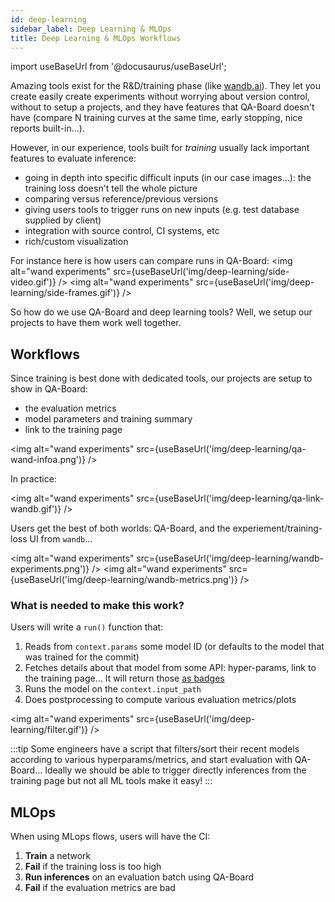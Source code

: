 ```yaml
---
id: deep-learning
sidebar_label: Deep Learning & MLOps
title: Deep Learning & MLOps Workflows
---
```

import useBaseUrl from '@docusaurus/useBaseUrl';

Amazing tools exist for the R&D/training phase (like [wandb.ai](https://wandb.ai/)). They let you create easily create experiments without worrying about version control, without to setup a projects, and they have features that QA-Board doesn't have (compare N training curves at the same time, early stopping, nice reports built-in...).

However, in our experience, tools built for _training_ usually lack important features to evaluate inference:
- going in depth into specific difficult inputs (in our case images...): the training loss doesn't tell the whole picture
- comparing versus reference/previous versions
- giving users tools to trigger runs on new inputs (e.g. test database supplied by client)
- integration with source control, CI systems, etc
- rich/custom visualization

For instance here is how users can compare runs in QA-Board:
<img alt="wand experiments" src={useBaseUrl('img/deep-learning/side-video.gif')} />
<img alt="wand experiments" src={useBaseUrl('img/deep-learning/side-frames.gif')} />

So how do we use QA-Board and deep learning tools? Well, we setup our projects to have them work well together.

## Workflows
Since training is best done with dedicated tools, our projects are setup to show in QA-Board:
- the evaluation metrics
- model parameters and training summary
- link to the training page

<img alt="wand experiments" src={useBaseUrl('img/deep-learning/qa-wand-infoa.png')} />

In practice:

<img alt="wand experiments" src={useBaseUrl('img/deep-learning/qa-link-wandb.gif')} />

Users get the best of both worlds: QA-Board, and the experiement/training-loss UI from `wandb`...

<img alt="wand experiments" src={useBaseUrl('img/deep-learning/wandb-experiments.png')} />
<img alt="wand experiments" src={useBaseUrl('img/deep-learning/wandb-metrics.png')} />

### What is needed to make this work?
Users will write a `run()` function that:
1. Reads from `context.params` some model ID (or defaults to the model that was trained for the commit)
2. Fetches details about that model from some API: hyper-params, link to the training page... It will return those [as badges](computing-quantitative-metrics#metrics-shown-as-a-run-time-configuration)
3. Runs the model on the `context.input_path`
4. Does postprocessing to compute various evaluation metrics/plots

<img alt="wand experiments" src={useBaseUrl('img/deep-learning/filter.gif')} />

:::tip
Some engineers have a script that filters/sort their recent models according to various hyperparams/metrics, and start evaluation with QA-Board... Ideally we should be able to trigger directly inferences from the training page but not all ML tools make it easy!
:::

## MLOps
When using MLops flows, users will have the CI:

1. **Train** a network
2. **Fail** if the training loss is too high
3. **Run inferences** on an evaluation batch using QA-Board
4. **Fail** if the evaluation metrics are bad
